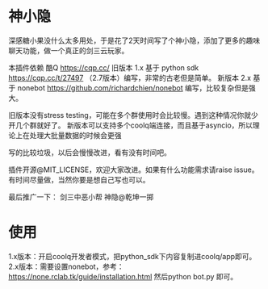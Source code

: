# 神小隐
深感糖小果没什么太多用处，于是花了2天时间写了个神小隐，添加了更多的趣味聊天功能，做一个真正的剑三云玩家。

本插件依赖 酷Q https://cqp.cc/ 
旧版本 1.x 基于 python sdk https://cqp.cc/t/27497 （2.7版本）编写，非常的古老但是简单。
新版本 2.x 基于 nonebot https://github.com/richardchien/nonebot 编写，比较复杂但是强大。

旧版本没有stress testing，可能在多个群使用时会比较慢。遇到这种情况你就少开几个群就好了。
新版本可以支持多个coolq端连接，而且基于asyncio，所以理论上在处理大批量数据的时候会更强

写的比较垃圾，以后会慢慢改进，看有没有时间吧。

插件开源@MIT_LICENSE，欢迎大家改进。如果有什么功能需求请raise issue。有时间尽量做，当然你要是想自己写也可以。

最后推广一下：
剑三中恶小帮 神隐@乾坤一掷

# 使用
1.x版本：开启coolq开发者模式，把python_sdk下内容复制进coolq/app即可。
2.x版本：需要设置nonebot，参考：https://none.rclab.tk/guide/installation.html 然后python bot.py 即可。
